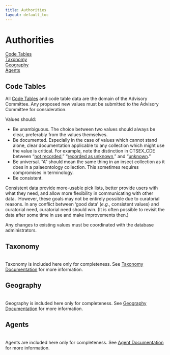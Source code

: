 ```yaml
---
title: Authorities
layout: default_toc
---
```


# Authorities

<div class="anchors">

[Code Tables](#codetable)\
[Taxonomy](#taxonomy)\
[Geography](#geography)\
[Agents](#agents)

</div>

Code Tables
-----------

All [Code
Tables](http://arctos.database.museum/info/ctDocumentation.cfm) and code
table data are the domain of the Advisory Committee. Any proposed new
values must be submitted to the Advisory Committee for consideration.

Values should:

-   Be unambiguous. The choice between two values should always be
    clear, preferably from the values themselves.
-   Be documented. Especially in the case of values which cannot stand
    alone, clear documentation applicable to any collection which might
    use the value is critical. For example, note the distinction in
    CTSEX\_CDE between “[not
    recorded](http://arctos.database.museum/info/ctDocumentation.cfm?table=CTSEX_CDE&field=not%20recorded),”
    “[recorded as
    unknown](http://arctos.database.museum/info/ctDocumentation.cfm?table=CTSEX_CDE&field=recorded%20as%20unknown),”
    and
    “[unknown](http://arctos.database.museum/info/ctDocumentation.cfm?table=CTSEX_CDE&field=unknown).”
-   Be universal. “A” should mean the same thing in an insect collection
    as it does in a palaeontology collection. This sometimes requires
    compromises in terminology.
-   Be consistent.

Consistent data provide more-usable pick lists, better provide users
with what they need, and allow more flexibility in communicating with
other data.  However, these goals may not be entirely possible due to
curatorial reasons. In any conflict between ‘good data’ (*e.g.*,
consistent values) and curatorial need, curatorial need should win. (It
is often possible to revisit the data after some time in use and make
improvements then.)

Any changes to existing values must be coordinated with the database
administrators.

Taxonomy
--------

[]()\
Taxonomy is included here only for completeness. See [Taxonomy
Documentation](/documentation/identification/taxonomy/)[]() for more
information.

Geography
---------

[]()\
Geography is included here only for completeness. See [Geography
Documentation](/documentation/places/higher-geography/)[]() for more
information.

Agents
------

[]()\
Agents are included here only for completeness. See [Agent
Documentation](/documentation/agent/)[]() for more information.
